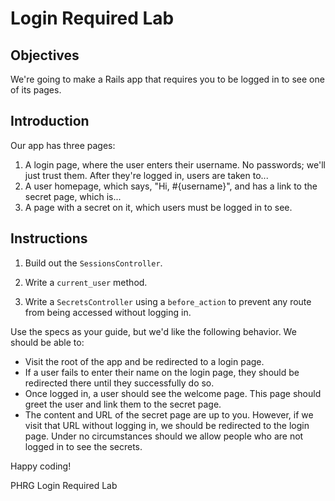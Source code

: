 # Login Required Lab

## Objectives

We're going to make a Rails app that requires you to be logged in to see one of its pages.

## Introduction

Our app has three pages:
  1. A login page, where the user enters their username. No passwords; we'll just trust them. After they're logged in, users are taken to...
  2. A user homepage, which says, "Hi, #{username}", and has a link to the secret page, which is...
  3. A page with a secret on it, which users must be logged in to see.

## Instructions

1. Build out the `SessionsController`.

2. Write a `current_user` method.

3. Write a `SecretsController` using a `before_action` to prevent any route from being accessed without logging in.

Use the specs as your guide, but we'd like the following behavior. We should be able to:
  * Visit the root of the app and be redirected to a login page.
  * If a user fails to enter their name on the login page, they should be redirected there until they successfully do so.
  * Once logged in, a user should see the welcome page. This page should greet the user and link them to the secret page.
  * The content and URL of the secret page are up to you. However, if we visit that URL without logging in, we should be redirected to the login page. Under no circumstances should we allow people who are not logged in to see the secrets.

Happy coding!

<p data-visibility='hidden'>PHRG Login Required Lab</p>